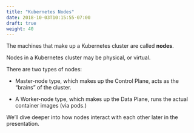 ```yaml
---
title: "Kubernetes Nodes"
date: 2018-10-03T10:15:55-07:00
draft: true
weight: 40
---
```


The machines that make up a Kubernetes cluster are called **nodes**.

Nodes in a Kubernetes cluster may be physical, or virtual.  

There are two types of nodes:

* Master-node type, which makes up the Control Plane, acts as the “brains” of the cluster.

* A Worker-node type, which makes up the Data Plane, runs the actual container images (via pods.)

We’ll dive deeper into how nodes interact with each other later in the presentation.
